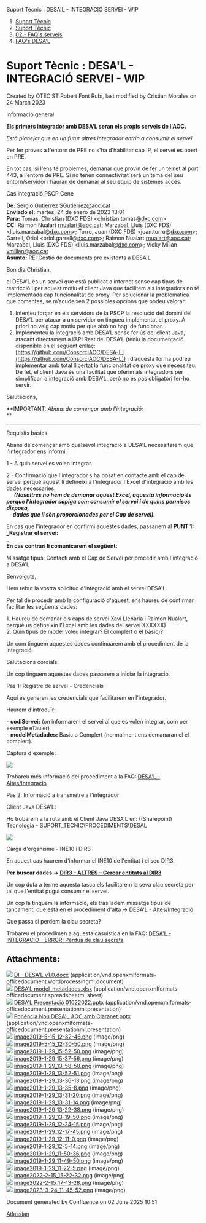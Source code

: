 Suport Tècnic : DESA'L - INTEGRACIÓ SERVEI - WIP  

1.  [Suport Tècnic](index.html)
2.  [Suport Tècnic](13893782.html)
3.  [02 - FAQ's serveis](26313393.html)
4.  [FAQ's DESA'L](28705552.html)

Suport Tècnic : DESA'L - INTEGRACIÓ SERVEI - WIP
================================================

Created by OTEC ST Robert Font Rubí, last modified by Cristian Morales on 24 March 2023

Informació general

**Els primers integrador amb DESA'L seran els propis serveis de l'AOC.**  
  
_Està planejat que en un futur altres integrador entrin a consumir el servei._

Per fer proves a l'entorn de PRE no s'ha d'habilitar cap IP, el servei es obert en PRE.

En tot cas, si l'ens té problemes, demanar que provin de fer un telnet al port 443, a l'entorn de PRE. Si no tenen connectivitat serà un tema del seu entorn/servidor i hauran de demanar al seu equip de sistemes accés.

Cas integració PSCP Gene

**De:** Sergio Gutierrez <SGutierrez@aoc.cat>  
**Enviado el:** martes, 24 de enero de 2023 13:01  
**Para:** Tomas, Christian (DXC FDS) <christian.tomas@[dxc.com](http://dxc.com)\>  
**CC:** Raimon Nualart <rnualart@aoc.cat>; Marzabal, Lluis (DXC FDS) <lluis.marzabal@[dxc.com](http://dxc.com)\>; Torro, Joan (DXC FDS) <joan.torro@[dxc.com](http://dxc.com)\>; Garrell, Oriol <oriol.garrell@[dxc.com](http://dxc.com)\>; Raimon Nualart <rnualart@aoc.cat>; Marzabal, Lluis (DXC FDS) <lluis.marzabal@[dxc.com](http://dxc.com)\>; Vicky Millan <vmillan@aoc.cat>  
**Asunto:** RE: Gestió de documents pre existents a DESA'L

  

Bon dia Christian,

  

el DESA’L és un servei que està publicat a internet sense cap tipus de restricció i per aquest motiu el client Java que facilitem als integradors no té implementada cap funcionalitat de proxy. Per solucionar la problemàtica que comentes, se m’acudeixen 2 possibles opcions que podeu valorar:

  

1.  Intenteu forçar en els servidors de la PSCP la resolució del domini del DESA’L per atacar a un servidor on tingueu implementat el proxy. A priori no veig cap motiu per que això no hagi de funcionar...
2.  Implementeu la integració amb DESA’L sense fer ús del client Java, atacant directament a l’API Rest del DESA’L (teniu la documentació disponible en el següent enllaç: [https://github.com/ConsorciAOC/DESA-L](https://github.com/ConsorciAOC/DESA-L)) i d’aquesta forma podreu implementar amb total llibertat la funcionalitat de proxy que necessiteu. De fet, el client Java és una facilitat que oferim als integradors per simplificar la integració amb DESA’L, però no és pas obligatori fer-ho servir.

  

Salutacions,

  

**IMPORTANT: _Abans de començar amb l'integració:_  
**

* * *

Requisits básics

Abans de començar amb qualsevol integració a DESA'L necessitarem que l'integrador ens informi:  
  
1 - A quin servei es volen integrar.  
  
2 - Confirmació que l'integrador s'ha posat en contacte amb el cap de servei perquè aquest li defineixi a l'integrador l'Excel d'integració amb les dades necessaries.  
     **_(Nosaltres no hem de demanar aquest Excel, aquesta informació és perque l'integrador sapiga com consumir el servei i de quins permisos disposa,  
     dades que li són proporcionades per el Cap de servei)._**  
  

En cas que l'integrador en confirmi aquestes dades, passaríem al **PUNT 1: _Registrar el servei:  
_**  
**En cas contrari li comunicarem el següent:**

Missatge tipus: Contacti amb el Cap de Servei per procedir amb l'integració a DESA'L

Benvolguts,  
  
Hem rebut la vostra solicitud d'integració amb el servei DESA'L.  
  
Per tal de procedir amb la configuració d'aquest, ens haureu de confirmar i facilitar les següents dades:  
  
1\. Haureu de demanar els caps de servei Xavi Llebaria i Raimon Nualart, perquè us defineixin l'Excel amb les dades del servei XXXXXX)  
2\. Quin tipus de model voleu integrar? El complert o el bàsic)?  
  
Un com tinguem aquestes dades continuarem amb el procediment de la integració.  
  
Salutacions cordials.

  
Un cop tinguem aquestes dades passarem a iniciar la integració.

  

  

Pas 1: Registre de servei - Credencials

Aquí es generen les credencials que facilitarem en l'integrador.  
  

Haurem d'introduïr:  
  
\- **codiServei:** (on informarem el servei al que es volen integrar, com per exemple eTauler)   
\- **modelMetadades:** Basic o Complert (normalment ens demanaran el el complert).  
  
Captura d'exemple:  
  

![](attachments/64980105/64980176.png)

  
Trobareu més informació del procediment a la FAQ: [DESA'L - Altes/Integració](64980055.html)

Pas 2: Informació a transmetre a l'integrador

Client Java DESA'L:

Ho trobarem a la ruta amb el Client Java DESA'L en: ((Sharepoint) Tecnologia - SUPORT\_TECNIC\\PROCEDIMENTS\\DESAL

![](attachments/64980105/81855968.png)

Carga d'organisme - INE10 i DIR3

En aquest cas haurem d'informar el INE10 de l'entitat i el seu DIR3.  
  
**Per buscar dades → [DIR3 – ALTRES – Cercar entitats al DIR3](64980215.html)**

Un cop duta a terme aquesta tasca els facilitarem la seva clau secreta per tal que l'entitat pugui consumir el servei.  
  
Un cop la tinguem la informació, els traslladem missatge tipus de tancament, que està en el procediment d'alta → [DESA'L - Altes/Integració](64980055.html)

Que passa si perdem la clau secreta?

Trobareu el procedimen a aquesta casuistica en la FAQ: [DESA'L - INTEGRACIÓ - ERROR: Pèrdua de clau secreta](64980134.html)

  

  

  

  

  

  

Attachments:
------------

![](images/icons/bullet_blue.gif) [DI - DESA'L v1.0.docx](attachments/64980105/64980106.docx) (application/vnd.openxmlformats-officedocument.wordprocessingml.document)  
![](images/icons/bullet_blue.gif) [DESA'L model\_metadades.xlsx](attachments/64980105/64980107.xlsx) (application/vnd.openxmlformats-officedocument.spreadsheetml.sheet)  
![](images/icons/bullet_blue.gif) [DESA'L Presentació 01022022.pptx](attachments/64980105/64980108.pptx) (application/vnd.openxmlformats-officedocument.presentationml.presentation)  
![](images/icons/bullet_blue.gif) [Ponència Nou DESA'L AOC amb Claranet.pptx](attachments/64980105/64980109.pptx) (application/vnd.openxmlformats-officedocument.presentationml.presentation)  
![](images/icons/bullet_blue.gif) [image2019-5-15\_12-32-46.png](attachments/64980105/64980110.png) (image/png)  
![](images/icons/bullet_blue.gif) [image2019-5-15\_12-30-50.png](attachments/64980105/64980111.png) (image/png)  
![](images/icons/bullet_blue.gif) [image2019-1-29\_15-52-50.png](attachments/64980105/64980112.png) (image/png)  
![](images/icons/bullet_blue.gif) [image2019-1-29\_15-37-56.png](attachments/64980105/64980113.png) (image/png)  
![](images/icons/bullet_blue.gif) [image2019-1-29\_13-58-58.png](attachments/64980105/64980114.png) (image/png)  
![](images/icons/bullet_blue.gif) [image2019-1-29\_13-52-51.png](attachments/64980105/64980115.png) (image/png)  
![](images/icons/bullet_blue.gif) [image2019-1-29\_13-36-13.png](attachments/64980105/64980116.png) (image/png)  
![](images/icons/bullet_blue.gif) [image2019-1-29\_13-35-8.png](attachments/64980105/64980117.png) (image/png)  
![](images/icons/bullet_blue.gif) [image2019-1-29\_13-31-20.png](attachments/64980105/64980118.png) (image/png)  
![](images/icons/bullet_blue.gif) [image2019-1-29\_13-31-14.png](attachments/64980105/64980119.png) (image/png)  
![](images/icons/bullet_blue.gif) [image2019-1-29\_13-22-38.png](attachments/64980105/64980120.png) (image/png)  
![](images/icons/bullet_blue.gif) [image2019-1-29\_13-19-50.png](attachments/64980105/64980121.png) (image/png)  
![](images/icons/bullet_blue.gif) [image2019-1-29\_12-24-15.png](attachments/64980105/64980122.png) (image/png)  
![](images/icons/bullet_blue.gif) [image2019-1-29\_12-17-45.png](attachments/64980105/64980123.png) (image/png)  
![](images/icons/bullet_blue.gif) [image2019-1-29\_12-11-0.png](attachments/64980105/64980124.png) (image/png)  
![](images/icons/bullet_blue.gif) [image2019-1-29\_12-5-14.png](attachments/64980105/64980125.png) (image/png)  
![](images/icons/bullet_blue.gif) [image2019-1-29\_11-50-36.png](attachments/64980105/64980126.png) (image/png)  
![](images/icons/bullet_blue.gif) [image2019-1-29\_11-49-50.png](attachments/64980105/64980127.png) (image/png)  
![](images/icons/bullet_blue.gif) [image2019-1-29\_11-22-5.png](attachments/64980105/64980128.png) (image/png)  
![](images/icons/bullet_blue.gif) [image2022-2-15\_15-22-32.png](attachments/64980105/64980176.png) (image/png)  
![](images/icons/bullet_blue.gif) [image2022-2-15\_17-13-28.png](attachments/64980105/64980185.png) (image/png)  
![](images/icons/bullet_blue.gif) [image2023-3-24\_11-45-52.png](attachments/64980105/81855968.png) (image/png)  

Document generated by Confluence on 02 June 2025 10:51

[Atlassian](http://www.atlassian.com/)